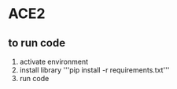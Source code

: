 # ACE2

## to run code
1. activate environment
2. install library
'''pip install -r requirements.txt'''
4. run code
